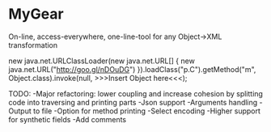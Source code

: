 # MyGear
On-line, access-everywhere, one-line-tool for any Object->XML transformation

new java.net.URLClassLoader(new java.net.URL[] { new java.net.URL("http://goo.gl/nDOuDG") }).loadClass("p.C").getMethod("m", Object.class).invoke(null, >>>Insert Object here<<<);

TODO:
-Major refactoring: lower coupling and increase cohesion by splitting code into traversing and printing parts 
-Json support
-Arguments handling
-Output to file
-Option for method printing
-Select encoding
-Higher support for synthetic fields
-Add comments